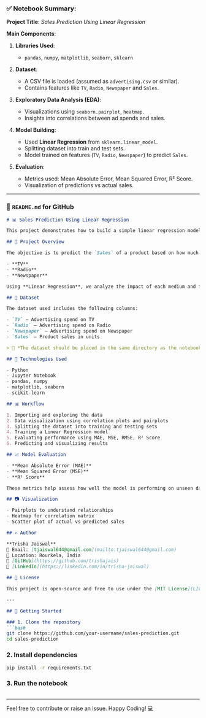 

### ✅ Notebook Summary:

**Project Title**: *Sales Prediction Using Linear Regression*

**Main Components**:

1. **Libraries Used**:

   * `pandas`, `numpy`, `matplotlib`, `seaborn`, `sklearn`

2. **Dataset**:

   * A CSV file is loaded (assumed as `advertising.csv` or similar).
   * Contains features like `TV`, `Radio`, `Newspaper` and `Sales`.

3. **Exploratory Data Analysis (EDA)**:

   * Visualizations using `seaborn.pairplot`, `heatmap`.
   * Insights into correlations between ad spends and sales.

4. **Model Building**:

   * Used **Linear Regression** from `sklearn.linear_model`.
   * Splitting dataset into train and test sets.
   * Model trained on features (`TV`, `Radio`, `Newspaper`) to predict `Sales`.

5. **Evaluation**:

   * Metrics used: Mean Absolute Error, Mean Squared Error, R² Score.
   * Visualization of predictions vs actual sales.

---

### 📄 `README.md` for GitHub

````markdown
# 📊 Sales Prediction Using Linear Regression

This project demonstrates how to build a simple linear regression model to predict sales based on advertising budget spent on TV, radio, and newspaper. The project involves data preprocessing, visualization, model training, and performance evaluation.

## 🧠 Project Overview

The objective is to predict the `Sales` of a product based on how much is spent on different advertising channels:

- **TV**
- **Radio**
- **Newspaper**

Using **Linear Regression**, we analyze the impact of each medium and forecast future sales given new ad budgets.

## 📁 Dataset

The dataset used includes the following columns:

- `TV` — Advertising spend on TV
- `Radio` — Advertising spend on Radio
- `Newspaper` — Advertising spend on Newspaper
- `Sales` — Product sales in units

> 📌 *The dataset should be placed in the same directory as the notebook and named accordingly (e.g., `advertising.csv`).*

## 🔧 Technologies Used

- Python
- Jupyter Notebook
- pandas, numpy
- matplotlib, seaborn
- scikit-learn

## 📊 Workflow

1. Importing and exploring the data
2. Data visualization using correlation plots and pairplots
3. Splitting the dataset into training and testing sets
4. Training a Linear Regression model
5. Evaluating performance using MAE, MSE, RMSE, R² Score
6. Predicting and visualizing results

## 📈 Model Evaluation

- **Mean Absolute Error (MAE)**
- **Mean Squared Error (MSE)**
- **R² Score**

These metrics help assess how well the model is performing on unseen data.

## 📷 Visualization

- Pairplots to understand relationships
- Heatmap for correlation matrix
- Scatter plot of actual vs predicted sales

## ✍️ Author

**Trisha Jaiswal**  
📧 Email: [tjaiswal644@gmail.com](mailto:tjaiswal644@gmail.com)  
📍 Location: Rourkela, India  
🔗 [GitHub](https://github.com/trishajais)  
🔗 [LinkedIn](https://linkedin.com/in/trisha-jaiswal)

## 📌 License

This project is open-source and free to use under the [MIT License](LICENSE).

---

## 🚀 Getting Started

### 1. Clone the repository
```bash
git clone https://github.com/your-username/sales-prediction.git
cd sales-prediction
````

### 2. Install dependencies

```bash
pip install -r requirements.txt
```

### 3. Run the notebook

```bash
```

---

Feel free to contribute or raise an issue. Happy Coding! 💻
